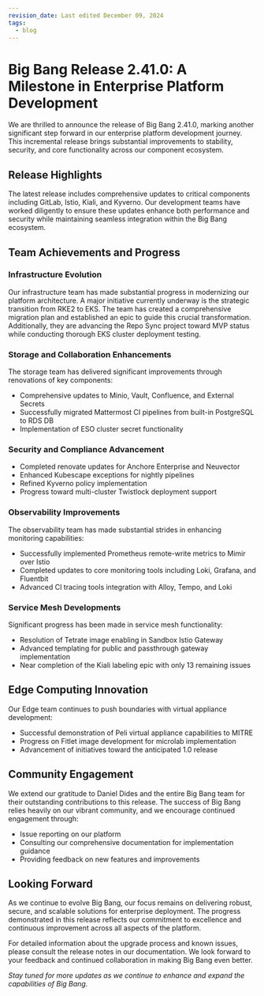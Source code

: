 ```yaml
---
revision_date: Last edited December 09, 2024
tags:
  - blog
---
```


# Big Bang Release 2.41.0: A Milestone in Enterprise Platform Development

We are thrilled to announce the release of Big Bang 2.41.0, marking another significant step forward in our enterprise platform development journey. This incremental release brings substantial improvements to stability, security, and core functionality across our component ecosystem.

## Release Highlights

The latest release includes comprehensive updates to critical components including GitLab, Istio, Kiali, and Kyverno. Our development teams have worked diligently to ensure these updates enhance both performance and security while maintaining seamless integration within the Big Bang ecosystem.

## Team Achievements and Progress

### Infrastructure Evolution

Our infrastructure team has made substantial progress in modernizing our platform architecture. A major initiative currently underway is the strategic transition from RKE2 to EKS. The team has created a comprehensive migration plan and established an epic to guide this crucial transformation. Additionally, they are advancing the Repo Sync project toward MVP status while conducting thorough EKS cluster deployment testing.

### Storage and Collaboration Enhancements

The storage team has delivered significant improvements through renovations of key components:
- Comprehensive updates to Minio, Vault, Confluence, and External Secrets
- Successfully migrated Mattermost CI pipelines from built-in PostgreSQL to RDS DB
- Implementation of ESO cluster secret functionality

### Security and Compliance Advancement

- Completed renovate updates for Anchore Enterprise and Neuvector
- Enhanced Kubescape exceptions for nightly pipelines
- Refined Kyverno policy implementation
- Progress toward multi-cluster Twistlock deployment support

### Observability Improvements

The observability team has made substantial strides in enhancing monitoring capabilities:
- Successfully implemented Prometheus remote-write metrics to Mimir over Istio
- Completed updates to core monitoring tools including Loki, Grafana, and Fluentbit
- Advanced CI tracing tools integration with Alloy, Tempo, and Loki

### Service Mesh Developments

Significant progress has been made in service mesh functionality:
- Resolution of Tetrate image enabling in Sandbox Istio Gateway
- Advanced templating for public and passthrough gateway implementation
- Near completion of the Kiali labeling epic with only 13 remaining issues

## Edge Computing Innovation

Our Edge team continues to push boundaries with virtual appliance development:
- Successful demonstration of Peli virtual appliance capabilities to MITRE
- Progress on Fitlet image development for microlab implementation
- Advancement of initiatives toward the anticipated 1.0 release

## Community Engagement

We extend our gratitude to Daniel Dides and the entire Big Bang team for their outstanding contributions to this release. The success of Big Bang relies heavily on our vibrant community, and we encourage continued engagement through:
- Issue reporting on our platform
- Consulting our comprehensive documentation for implementation guidance
- Providing feedback on new features and improvements

## Looking Forward

As we continue to evolve Big Bang, our focus remains on delivering robust, secure, and scalable solutions for enterprise deployment. The progress demonstrated in this release reflects our commitment to excellence and continuous improvement across all aspects of the platform.

For detailed information about the upgrade process and known issues, please consult the release notes in our documentation. We look forward to your feedback and continued collaboration in making Big Bang even better.

*Stay tuned for more updates as we continue to enhance and expand the capabilities of Big Bang.*